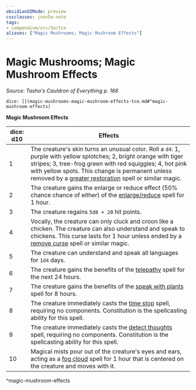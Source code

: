 ```yaml
---
obsidianUIMode: preview
cssclasses: json5e-note
tags:
- compendium/src/5e/tce
aliases: ["Magic Mushrooms; Magic Mushroom Effects"]
---
```

# Magic Mushrooms; Magic Mushroom Effects
*Source: Tasha's Cauldron of Everything p. 166* 

`dice: [](magic-mushrooms-magic-mushroom-effects-tce.md#^magic-mushroom-effects)`

**Magic Mushroom Effects**

| dice: d10 | Effects |
|-----------|---------|
| 1 | The creature's skin turns an unusual color. Roll a `d4`: 1, purple with yellow splotches; 2, bright orange with tiger stripes; 3, tree-frog green with red squiggles; 4, hot pink with yellow spots. This change is permanent unless removed by a [greater restoration](/3-Mechanics/CLI/spells/greater-restoration.md) spell or similar magic. |
| 2 | The creature gains the enlarge or reduce effect (50% chance chance of either) of the [enlarge/reduce](/3-Mechanics/CLI/spells/enlarge-reduce.md) spell for 1 hour. |
| 3 | The creature regains `5d8 + 20` hit points. |
| 4 | Vocally, the creature can only cluck and croon like a chicken. The creature can also understand and speak to chickens. This curse lasts for 1 hour unless ended by a [remove curse](/3-Mechanics/CLI/spells/remove-curse.md) spell or similar magic. |
| 5 | The creature can understand and speak all languages for `1d4` days. |
| 6 | The creature gains the benefits of the [telepathy](/3-Mechanics/CLI/spells/telepathy.md) spell for the next 24 hours. |
| 7 | The creature gains the benefits of the [speak with plants](/3-Mechanics/CLI/spells/speak-with-plants.md) spell for 8 hours. |
| 8 | The creature immediately casts the [time stop](/3-Mechanics/CLI/spells/time-stop.md) spell, requiring no components. Constitution is the spellcasting ability for this spell. |
| 9 | The creature immediately casts the [detect thoughts](/3-Mechanics/CLI/spells/detect-thoughts.md) spell, requiring no components. Constitution is the spellcasting ability for this spell. |
| 10 | Magical mists pour out of the creature's eyes and ears, acting as a [fog cloud](/3-Mechanics/CLI/spells/fog-cloud.md) spell for 1 hour that is centered on the creature and moves with it. |
^magic-mushroom-effects